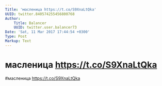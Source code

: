 ```yaml
---
Title: 'масленица https://t.co/S9XnaLtQka'
UUID: twitter.840574255456800768
Author:
    Title: Balancer
    UUID: twitter.user.balancer73
Date: 'Sat, 11 Mar 2017 17:44:54 +0300'
Type: Post
Markup: Text
---
```


# масленица https://t.co/S9XnaLtQka

#масленица https://t.co/S9XnaLtQka
